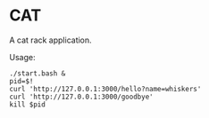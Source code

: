 # CAT
A cat rack application.

Usage:

```
./start.bash &
pid=$!
curl 'http://127.0.0.1:3000/hello?name=whiskers'
curl 'http://127.0.0.1:3000/goodbye'
kill $pid
```
